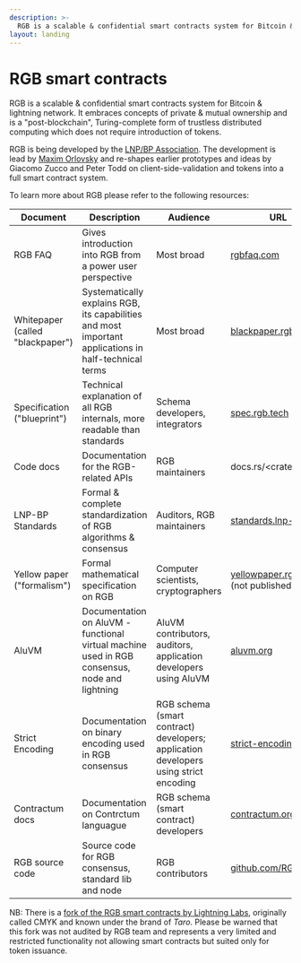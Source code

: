 ```yaml
---
description: >-
  RGB is a scalable & confidential smart contracts system for Bitcoin & lightning network.
layout: landing
---
```


# RGB smart contracts

RGB is a scalable & confidential smart contracts system for Bitcoin & lightning network. It embraces concepts of private & mutual ownership and is a "post-blockchain", Turing-complete form of trustless distributed computing which does not require introduction of tokens.

RGB is being developed by the [LNP/BP Association](https://www.lnp-bp.org). The development is lead by [Maxim Orlovsky](https://dr.orlovsky.ch) and re-shapes earlier prototypes and ideas by Giacomo Zucco and Peter Todd on client-side-validation and tokens into a full smart contract system.

To learn more about RGB please refer to the following resources:

| Document                         | Description                                                                                           | Audience                                                                             | URL                                                                        |
| -------------------------------- | ----------------------------------------------------------------------------------------------------- | ------------------------------------------------------------------------------------ | -------------------------------------------------------------------------- |
| RGB FAQ                          | Gives introduction into RGB from a power user perspective                                             | Most broad                                                                           | ​[rgbfaq.com](https://rgbfaq.com/)​                                        |
| Whitepaper (called "blackpaper") | Systematically explains RGB, its capabilities and most important applications in half-technical terms | Most broad                                                                           | ​[blackpaper.rgb.tech](https://blackpaper.rgb.tech/)​                      |
| Specification ("blueprint")      | Technical explanation of all RGB internals, more readable than standards                              | Schema developers, integrators                                                       | ​[spec.rgb.tech](https://spec.rgb.tech/)​                                  |
| Code docs                        | Documentation for the RGB-related APIs                                                                | RGB maintainers                                                                      | docs.rs/\<crate\_name>                                                     |
| LNP-BP Standards                 | Formal & complete standardization of RGB algorithms & consensus                                       | Auditors, RGB maintainers                                                            | ​[standards.lnp-bp.org](https://standards.lnp-bp.org/)​                    |
| Yellow paper ("formalism")       | Formal mathematical specification on RGB                                                              | Computer scientists, cryptographers                                                  | ​[yellowpaper.rgb.tech](https://yellowpaper.rgb.tech/) (not published yet) |
| AluVM                            | Documentation on AluVM - functional virtual machine used in RGB consensus, node and lightning         | AluVM contributors, auditors, application developers using AluVM                     | ​[aluvm.org](https://www.aluvm.org/)​                                      |
| Strict Encoding                  | Documentation on binary encoding used in RGB consensus                                                | RGB schema (smart contract) developers; application developers using strict encoding | ​[strict-encoding.org](https://www.strict-encoding.org/)​                  |
| Contractum docs                  | Documentation on Contrctum languague                                                                  | RGB schema (smart contract) developers                                               | ​[contractum.org](https://www.contractum.org/)​                            |
| RGB source code                  | Source code for RGB consensus, standard lib and node                                                  | RGB contributors                                                                     | ​[github.com/RGB-WG](https://github.com/RGB-WG)​                           |

NB: There is a [fork of the RGB smart contracts by Lightning Labs](https://github.com/bitcoin/bips/pull/1298/files#diff-a1a1055c3796351cc7dc66d909e09d61c764f7f8363e094c0fcf057d96170e5bR1129-R1131), originally called CMYK and known under the brand of _Taro_. Please be warned that this fork was not audited by RGB team and represents a very limited and restricted functionality not allowing smart contracts but suited only for token issuance.
